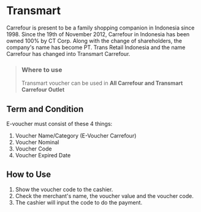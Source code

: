# Transmart

Carrefour is present to be a family shopping companion in Indonesia since 1998. Since the 19th of November 2012, Carrefour in Indonesia has been owned 100% by CT Corp. Along with the change of shareholders, the company's name has become PT. Trans Retail Indonesia and the name Carrefour has changed into Transmart Carrefour.

<!-- theme: info -->

> ### Where to use
>
> Transmart voucher can be used in **All Carrefour and Transmart Carrefour Outlet**

## Term and Condition

E-voucher must consist of these 4 things:

  1. Voucher Name/Category (E-Voucher Carrefour)
  2. Voucher Nominal
  3. Voucher Code
  4. Voucher Expired Date

## How to Use

  1. Show the voucher code to the cashier.
  2. Check the merchant's name, the voucher value and the voucher code.
  3. The cashier will input the code to do the payment.